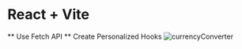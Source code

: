 # React + Vite
** Use Fetch API
** Create Personalized Hooks
![currencyConverter](https://github.com/TejasAgrawal007/chai-aur-code/assets/72118095/007c113d-0902-454a-885b-c4923311778f)
